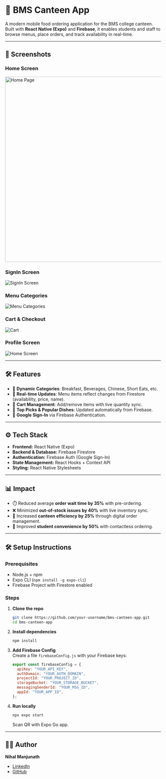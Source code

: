 # 🍴 BMS Canteen App

A modern mobile food ordering application for the BMS college canteen.  
Built with **React Native (Expo)** and **Firebase**, it enables students and staff to browse menus, place orders, and track availability in real-time.

---


## 📸 Screenshots
### Home Screen  
<img src="./screenshots/home.png" alt="Home Page" width="600"/> 

### SignIn Screen  
![SignIn Screen](./screenshots/signin.jpeg)  

### Menu Categories  
![Menu Categories](./screenshots/menu.jpeg)  

### Cart & Checkout  
![Cart](./screenshots/cart.jpeg) 

### Profile Screen  
![Home Screen](./screenshots/profile.jpeg) 

---

## 🛠️ Features
- 📂 **Dynamic Categories**: Breakfast, Beverages, Chinese, Short Eats, etc.  
- 🔄 **Real-time Updates**: Menu items reflect changes from Firestore (availability, price, name).  
- 🛒 **Cart Management**: Add/remove items with live quantity sync.  
- 🌟 **Top Picks & Popular Dishes**: Updated automatically from Firebase.  
- 🔑 **Google Sign-In** via Firebase Authentication.  

---

## ⚙️ Tech Stack
- **Frontend:** React Native (Expo)  
- **Backend & Database:** Firebase Firestore  
- **Authentication:** Firebase Auth (Google Sign-In)  
- **State Management:** React Hooks + Context API  
- **Styling:** React Native Stylesheets  

---

## 📊 Impact
- ⏱️ Reduced average **order wait time by 35%** with pre-ordering.  
- ❌ Minimized **out-of-stock issues by 40%** with live inventory sync.  
- 💸 Increased **canteen efficiency by 25%** through digital order management.  
- 🙌 Improved **student convenience by 50%** with contactless ordering.  

---

## 🛠️ Setup Instructions

### Prerequisites
- Node.js + npm  
- Expo CLI (`npm install -g expo-cli`)  
- Firebase Project with Firestore enabled  

### Steps
1. **Clone the repo**
   ```bash
   git clone https://github.com/your-username/bms-canteen-app.git
   cd bms-canteen-app
   ```

2. **Install dependencies**
   ```bash
   npm install
   ```

3. **Add Firebase Config**  
   Create a file `firebaseConfig.js` with your Firebase keys:
   ```js
   export const firebaseConfig = {
     apiKey: "YOUR_API_KEY",
     authDomain: "YOUR_AUTH_DOMAIN",
     projectId: "YOUR_PROJECT_ID",
     storageBucket: "YOUR_STORAGE_BUCKET",
     messagingSenderId: "YOUR_MSG_ID",
     appId: "YOUR_APP_ID",
   };
   ```

4. **Run locally**
   ```bash
   npx expo start
   ```
   Scan QR with Expo Go app.

---

## 👨‍💻 Author
**Nihal Manjunath**  
- [LinkedIn](https://www.linkedin.com/in/your-profile)  
- [GitHub](https://github.com/nihal-25)  


